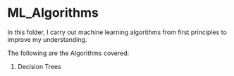 # ML_Algorithms

In this folder, I carry out machine learning algorithms from first principles to improve my understanding.

The following are the Algorithms covered:

1. Decision Trees
